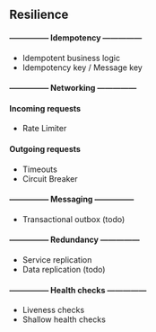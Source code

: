 ## Resilience

#### ————— Idempotency —————

- Idempotent business logic
- Idempotency key / Message key

#### ————— Networking —————

#### Incoming requests

- Rate Limiter

#### Outgoing requests

- Timeouts
- Circuit Breaker

#### ————— Messaging —————

- Transactional outbox (todo)

#### ————— Redundancy —————

- Service replication
- Data replication (todo)

#### ————— Health checks —————

- Liveness checks
- Shallow health checks